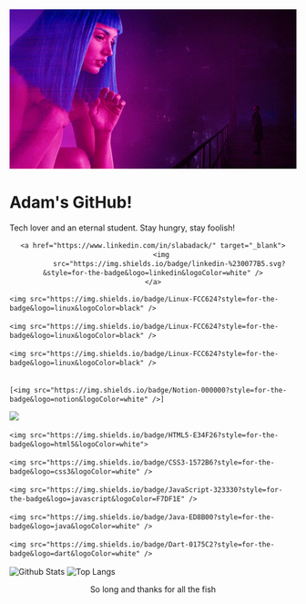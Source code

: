 <div align="center">
    <img src=".github/original.gif">
</div>

<h1 align="left">Adam's GitHub!</h1>

<div align="left">
    <p>Tech lover and an eternal student. Stay hungry, stay foolish!</p>
</div>

<div align="center">

    <a href="https://www.linkedin.com/in/slabadack/" target="_blank">
        <img
            src="https://img.shields.io/badge/linkedin-%230077B5.svg?&style=for-the-badge&logo=linkedin&logoColor=white" />
    </a>
</div>

<div>

    <img src="https://img.shields.io/badge/Linux-FCC624?style=for-the-badge&logo=linux&logoColor=black" />

    <img src="https://img.shields.io/badge/Linux-FCC624?style=for-the-badge&logo=linux&logoColor=black" />

    <img src="https://img.shields.io/badge/Linux-FCC624?style=for-the-badge&logo=linux&logoColor=black" />


    [<img src="https://img.shields.io/badge/Notion-000000?style=for-the-badge&logo=notion&logoColor=white" />]

</div>

<div>
    <img src="https://img.shields.io/badge/Python-FFD43B?style=for-the-badge&logo=python&logoColor=darkgreen">

    <img src="https://img.shields.io/badge/HTML5-E34F26?style=for-the-badge&logo=html5&logoColor=white">

    <img src="https://img.shields.io/badge/CSS3-1572B6?style=for-the-badge&logo=css3&logoColor=white" />

    <img src="https://img.shields.io/badge/JavaScript-323330?style=for-the-badge&logo=javascript&logoColor=F7DF1E" />

    <img src="https://img.shields.io/badge/Java-ED8B00?style=for-the-badge&logo=java&logoColor=white" />

    <img src="https://img.shields.io/badge/Dart-0175C2?style=for-the-badge&logo=dart&logoColor=white" />
</div>

<p>
    <img align="center"
        src="https://github-readme-stats.vercel.app/api?username=arslabadack&theme=radical&show_icons=true&count_private=true?&include_all_commits=true"
        alt="Github Stats" height="165" />
    <img align="center"
        src="https://github-readme-stats.vercel.app/api/top-langs/?username=arslabadack&layout=compact&theme=radical"
        alt="Top Langs" height="165" />
</p>

<div align="center">
    <p>So long and thanks for all the fish </p>
</div>